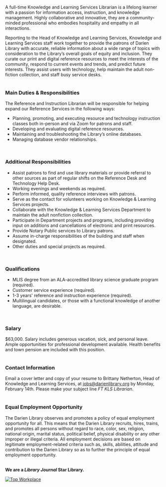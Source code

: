 A full-time Knowledge and Learning Services Librarian is a lifelong learner with a passion for information access, instruction, and knowledge management. Highly collaborative and innovative, they are a community-minded professional who embodies hospitality and empathy in all interactions.

Reporting to the Head of Knowledge and Learning Services, Knowledge and Learning Services staff work together to provide the patrons of Darien Library with accurate, reliable information about a wide range of topics with consideration to the Library’s overall goals of equity and inclusion. They curate our print and digital reference resources to meet the interests of the community, respond to current events and trends, and predict future interests. They assist users with technology, help maintain the adult non-fiction collection, and staff busy service desks.
<br />
<br />

### Main Duties & Responsibilities
The Reference and Instruction Librarian will be responsible for helping expand our Reference Services in the following ways:

* Planning, promoting, and executing resource and technology instruction classes both in-person and via Zoom for patrons and staff.
* Developing and evaluating digital reference resources.
* Maintaining and troubleshooting the Library’s online databases.
* Managing database vendor relationships.
<br />

### Additional Responsibilities
* Assist patrons to find and use library materials or provide referral to other sources as part of regular shifts on the Reference Desk and Technology Help Desk.
* Working evenings and weekends as required.
* Perform informed, quality reference interviews with patrons.
* Serve as the contact for volunteers working on Knowledge & Learning Services projects.
* Collaborate with the Knowledge & Learning Services Department to maintain the adult nonfiction collection.
* Participate in Department projects and programs, including providing input on additions and cancellations of electronic and print resources.
* Provide Notary Public services to Library patrons.
* Assume in-charge responsibilities of the building and staff when designated.
* Other duties and special projects as required.
<br />

### Qualifications
* MLIS degree from an ALA-accredited library science graduate program (required).
* Customer service experience (required).
* 1-3 years' reference and instruction experience (required).
* Multilingual candidates, or those with a functional knowledge of another language, are desirable.
<br />


### Salary 
$63,000. Salary includes generous vacation, sick, and personal leave. Ample opportunities for professional development available. Health benefits and town pension are included with this position.<br />
<br />

### Contact Information
Email a cover letter and copy of your resume to Brittany Netherton, Head of Knowledge and Learning Services, at [jobs@darienlibrary.org](mailto:jobs@darienlibrary.org "Email Brittany Netherton") by Monday, February 14th. Please make your subject line _FT KLS Librarian_. 
<br />
<br />

### Equal Employment Opportunity
The Darien Library observes and promotes a policy of equal employment opportunity for all. This means that the Darien Library recruits, hires, trains, and promotes all persons without regard to race, color, sex, religion, national origin, marital status, political belief, physical disability or any other improper or illegal criteria. All employment decisions are based on legitimate employment-related criteria such as, skills, abilities, attitude and contribution to the Darien Library so as to further the principle of equal employment opportunity.
<br />
<br />

<div class="row margin-bottom-20">

**We are a _Library Journal_ Star Library.**

<div class="col-md-3">
<a href="https://dar.to/2Re2Gd7"><img class="img-responsive" src="/uploads/logos/2018_top_places_to_work_award.jpg" alt="Top Workplace" /></a>
</div>
</div>